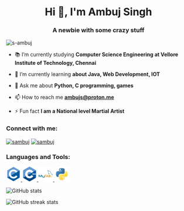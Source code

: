 <h1 align="center">Hi 👋, I'm Ambuj Singh</h1>
<h3 align="center">A newbie with some crazy stuff</h3>

<p align="left"> <img src="https://komarev.com/ghpvc/?username=s-ambuj&label=Profile%20views&color=0e75b6&style=flat" alt="s-ambuj" /> </p>


- 📚 I’m currently studying **Computer Science Engineering at Vellore Institute of Technology, Chennai**

- 🌱 I’m currently learning **about Java, Web Development, IOT**

- 💬 Ask me about **Python, C programming, games**

- 📫 How to reach me **ambujs@proton.me**

- ⚡ Fun fact **I am a National level Martial Artist**

<h3 align="left">Connect with me:</h3>
<p align="left">
<a href="https://linkedin.com/in/sambuj" target="blank"><img align="center" src="https://raw.githubusercontent.com/rahuldkjain/github-profile-readme-generator/master/src/images/icons/Social/linked-in-alt.svg" alt="sambuj" height="30" width="40" /></a>
<a href="https://www.hackerrank.com/sambuj" target="blank"><img align="center" src="https://raw.githubusercontent.com/rahuldkjain/github-profile-readme-generator/master/src/images/icons/Social/hackerrank.svg" alt="sambuj" height="30" width="40" /></a>
</p>

<h3 align="left">Languages and Tools:</h3>
<p align="left"> <a href="https://www.cprogramming.com/" target="_blank" rel="noreferrer"> <img src="https://raw.githubusercontent.com/devicons/devicon/master/icons/c/c-original.svg" alt="c" width="40" height="40"/> </a> <a href="https://www.w3schools.com/cpp/" target="_blank" rel="noreferrer"> <img src="https://raw.githubusercontent.com/devicons/devicon/master/icons/cplusplus/cplusplus-original.svg" alt="cplusplus" width="40" height="40"/> </a> <a href="https://www.mysql.com/" target="_blank" rel="noreferrer"> <img src="https://raw.githubusercontent.com/devicons/devicon/master/icons/mysql/mysql-original-wordmark.svg" alt="mysql" width="40" height="40"/> </a> <a href="https://www.python.org" target="_blank" rel="noreferrer"> <img src="https://raw.githubusercontent.com/devicons/devicon/master/icons/python/python-original.svg" alt="python" width="40" height="40"/> </a> </p> 

![GitHub stats](https://github-readme-stats.vercel.app/api?username=s-ambuj&show_icons=true)  

![GitHub streak stats](https://streak-stats.demolab.com/?user=s-ambuj)

